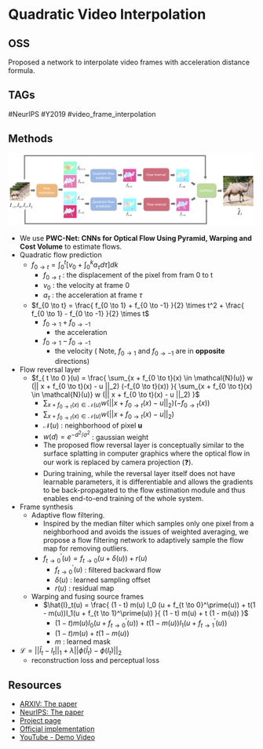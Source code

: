 # Quadratic Video Interpolation

## OSS

Proposed a network to interpolate video frames with acceleration distance formula.

## TAGs

#NeurIPS #Y2019 #video_frame_interpolation

## Methods

![](./assets/pipeline_color2.png)

- We use **PWC-Net: CNNs for Optical Flow Using Pyramid, Warping and Cost Volume** to estimate flows.
- Quadratic flow prediction
    - $`f_{0 \to t} = \int_0^t [ v_0 + \int_0^k a_{\tau} d\tau] dk`$
        - $`f_{0 \to t}`$ : the displacement of the pixel from fram 0 to t
        - $`v_0`$ : the velocity at frame 0
        - $`a_\tau`$ : the acceleration at frame $`\tau`$
    - $`f_{0 \to t} = \frac{ f_{0 \to 1} + f_{0 \to -1} }{2} \times t^2 + \frac{ f_{0 \to 1} - f_{0 \to -1} }{2} \times t`$
        - $`f_{0 \to 1} + f_{0 \to -1}`$
            - the acceleration
        - $`f_{0 \to 1} - f_{0 \to -1}`$
            - the velocity ( Note, $`f_{ 0 \to 1 }`$ and $`f_{ 0 \to -1}`$ are in **opposite** directions)
- Flow reversal layer
    - $`f_{ t \to 0 }(u) = \frac{ \sum_{x + f_{0 \to t}(x) \in \mathcal{N}(u)} w (|| x + f_{0 \to t}(x) - u ||_2) (-f_{0 \to t}(x)) }{ \sum_{x + f_{0 \to t}(x) \in \mathcal{N}(u)} w (|| x + f_{0 \to t}(x) - u ||_2) }`$
        - $`\sum_{x + f_{0 \to t}(x) \in \mathcal{N}(u)} w (|| x + f_{0 \to t}(x) - u ||_2) (-f_{0 \to t}(x))`$
        - $`\sum_{x + f_{0 \to t}(x) \in \mathcal{N}(u)} w (|| x + f_{0 \to t}(x) - u ||_2)`$
        - $`\mathcal{N}(u)`$ : neighborhood of pixel __u__
        - $`w(d) = e^{ -d^2 / \sigma^2 }`$ : gaussian weight
        - The proposed flow reversal layer is conceptually similar to the surface splatting in computer graphics where the optical flow in our work is replaced by camera projection (❓).
        - During training, while the reversal layer itself does not have learnable parameters, it is differentiable and allows the gradients to be back-propagated to the flow estimation module and thus enables end-to-end training of the whole system.
- Frame synthesis
    - Adaptive flow filtering.
        - Inspired by the median filter which samples only one pixel from a neighborhood and avoids the issues of weighted averaging, we propose a flow filtering network to adaptively sample the flow map for removing outliers.
        - $`f_{t \to 0}^\prime (u) = f_{ t \to 0 } (u + \delta(u)) + r(u)`$
            - $`f_{t \to 0}^\prime (u)`$ : filtered backward flow
            - $`\delta(u)`$ : learned sampling offset
            - $`r(u)`$ : residual map
    - Warping and fusing source frames
        - $`\hat{I}_t(u) = \frac{ (1 - t) m(u) I_0 (u + f_{t \to 0}^\prime(u)) + t(1 - m(u))I_1(u + f_{t \to 1}^\prime(u)) }{ (1 - t) m(u) + t (1 - m(u)) }`$
            - $`(1 - t) m(u) I_0 (u + f_{t \to 0}^\prime(u)) + t(1 - m(u))I_1(u + f_{t \to 1}^\prime(u))`$
            - $`(1 - t) m(u) + t (1 - m(u))`$
            - $`m`$ : learned mask
- $`\mathcal{L} = || \hat{I}_t - I_t ||_1 + \lambda || \phi (\hat{I}_t) - \phi(I_t) ||_2`$
    - reconstruction loss and perceptual loss


## Resources

- [ARXIV: The paper](https://arxiv.org/abs/1911.00627)
- [NeurIPS: The paper](https://proceedings.neurips.cc/paper_files/paper/2019/file/d045c59a90d7587d8d671b5f5aec4e7c-Paper.pdf)
- [Project page](https://sites.google.com/view/xiangyuxu/qvi_nips19)
- [Official implementation](https://www.google.com/url?q=https%3A%2F%2Fwww.dropbox.com%2Fs%2F07kykjaw55pbwra%2Fnips19_qvi_eval_release.zip%3Fdl%3D0&sa=D&sntz=1&usg=AOvVaw2E7LkvphHUNXYL9hTbKnwO)
- [YouTube - Demo Video](https://youtu.be/vemHEbkWMAI)
